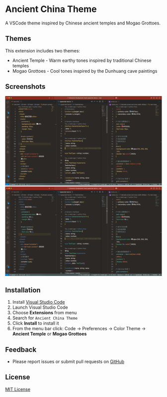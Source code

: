 # Ancient China Theme

A VSCode theme inspired by Chinese ancient temples and Mogao Grottoes.

## Themes

This extension includes two themes:

- Ancient Temple - Warm earthy tones inspired by traditional Chinese temples
- Mogao Grottoes - Cool tones inspired by the Dunhuang cave paintings

## Screenshots

![Ancient Temple Theme](images/ancient-temple-preview.png)
![Mogao Grottoes Theme](images/mogao-grottoes-preview.png)

## Installation

1. Install [Visual Studio Code](https://code.visualstudio.com/)
2. Launch Visual Studio Code
3. Choose **Extensions** from menu
4. Search for `Ancient China Theme`
5. Click **Install** to install it
6. From the menu bar click: Code → Preferences → Color Theme → **Ancient Temple** or **Mogao Grottoes**

## Feedback

- Please report issues or submit pull requests on [GitHub](https://github.com/knight174/ancient-china-theme)

## License

[MIT License](LICENSE)
